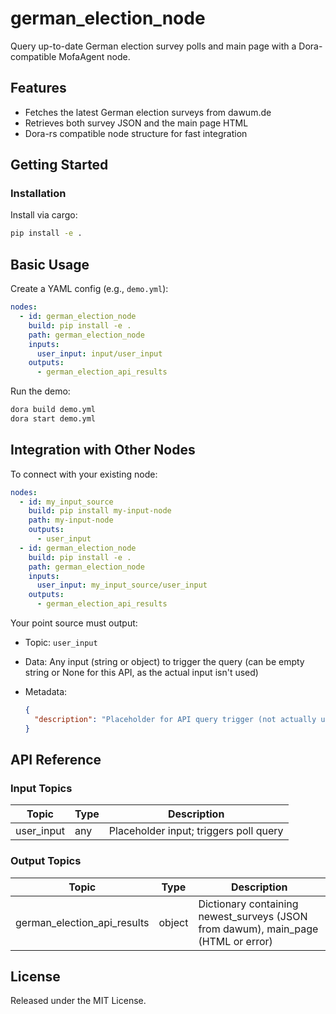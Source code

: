 # german_election_node

Query up-to-date German election survey polls and main page with a Dora-compatible MofaAgent node.

## Features
- Fetches the latest German election surveys from dawum.de
- Retrieves both survey JSON and the main page HTML
- Dora-rs compatible node structure for fast integration

## Getting Started

### Installation
Install via cargo:
```bash
pip install -e .
```

## Basic Usage

Create a YAML config (e.g., `demo.yml`):

```yaml
nodes:
  - id: german_election_node
    build: pip install -e .
    path: german_election_node
    inputs:
      user_input: input/user_input
    outputs:
      - german_election_api_results
```

Run the demo:

```bash
dora build demo.yml
dora start demo.yml
```


## Integration with Other Nodes

To connect with your existing node:

```yaml
nodes:
  - id: my_input_source
    build: pip install my-input-node
    path: my-input-node
    outputs:
      - user_input
  - id: german_election_node
    build: pip install -e .
    path: german_election_node
    inputs:
      user_input: my_input_source/user_input
    outputs:
      - german_election_api_results
```

Your point source must output:

* Topic: `user_input`
* Data: Any input (string or object) to trigger the query (can be empty string or None for this API, as the actual input isn't used)
* Metadata:

  ```json
  {
    "description": "Placeholder for API query trigger (not actually used in API call)"
  }
  ```

## API Reference

### Input Topics

| Topic      | Type   | Description                                     |
| ----------| ------ | ----------------------------------------------- |
| user_input | any    | Placeholder input; triggers poll query          |

### Output Topics

| Topic                       | Type   | Description                                                                           |
| --------------------------- | ------ | ------------------------------------------------------------------------------------- |
| german_election_api_results | object | Dictionary containing newest_surveys (JSON from dawum), main_page (HTML or error)      |

## License

Released under the MIT License.
